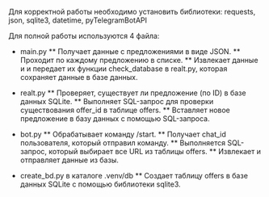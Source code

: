 Для корректной работы необходимо установить библиотеки: requests, json, sqlite3, datetime, pyTelegramBotAPI 

Для полной работы используются 4 файла:

* main.py
** Получает данные с предложениями в виде JSON.
** Проходит по каждому предложению в списке.
** Извлекает данные и  и передает их функции check_database в realt.py, которая сохраняет данные в базе данных.

* realt.py
** Проверяет, существует ли предложение (по ID) в базе данных SQLite.
** Выполняет SQL-запрос для проверки существования offer_id в таблице offers.
** Вставляет новое предложение в базу данных с помощью SQL-запроса.

* bot.py
** Обрабатывает команду /start.
** Получает chat_id пользователя, который отправил команду.
** Выполняется SQL-запрос, который выбирает все URL из таблицы offers.
** Извлекает и отправляет данные из базы.

* create_bd.py в каталоге .venv/db
** Создает таблицу offers в базе данных SQLite с помощью библиотеки sqlite3.
